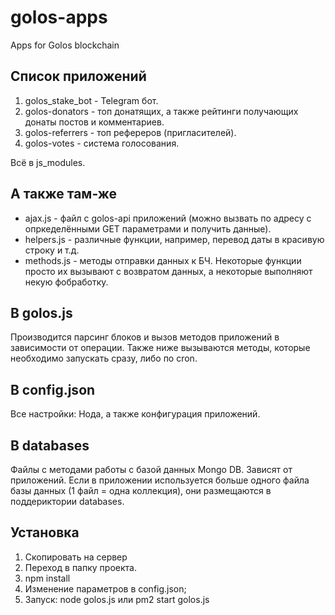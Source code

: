 # golos-apps
 Apps for Golos blockchain

## Список приложений
1. golos_stake_bot - Telegram бот.
2. golos-donators - топ донатящих, а также рейтинги получающих донаты постов и комментариев.
3. golos-referrers - топ рефереров (пригласителей).
4. golos-votes - система голосования.

Всё в js_modules.

## А также там-же
- ajax.js - файл с golos-api приложений (можно вызвать по адресу с опркеделёнными GET параметрами и получить данные).
- helpers.js - различные функции, например, перевод даты в красивую строку и т.д.
- methods.js - методы отправки данных к БЧ. Некоторые функции просто их вызывают с возвратом данных, а некоторые выполняют некую фобработку.

## В golos.js
Производится парсинг блоков и вызов методов приложений в зависимости от операции. Также ниже вызываются методы, которые необходимо запускать сразу, либо по cron.

## В config.json
Все настройки: Нода, а также конфигурация приложений.

## В databases
Файлы с методами работы с базой данных Mongo DB. Зависят от приложений.
Если в приложении используется больше одного файла базы данных (1 файл = одна коллекция), они размещаются в поддериктории databases.

## Установка
1. Скопировать на сервер
2. Переход в папку проекта.
3. npm install
4. Изменение параметров в config.json;
5. Запуск:
node golos.js или pm2 start golos.js